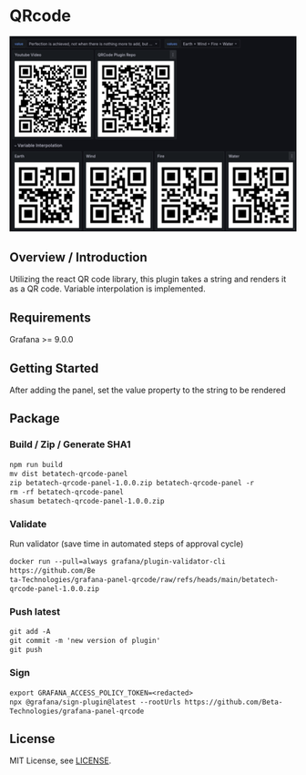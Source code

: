 # QRcode

![Dashboard](https://raw.githubusercontent.com/Beta-Technologies/grafana-panel-qrcode/refs/heads/main/src/img/dashboard.png)

## Overview / Introduction
Utilizing the react QR code library, this plugin takes a string and renders it as a QR code. Variable interpolation is implemented.

## Requirements
Grafana >= 9.0.0

## Getting Started

After adding the panel, set the value property to the string to be rendered

## Package
### Build / Zip / Generate SHA1
```
npm run build
mv dist betatech-qrcode-panel
zip betatech-qrcode-panel-1.0.0.zip betatech-qrcode-panel -r
rm -rf betatech-qrcode-panel
shasum betatech-qrcode-panel-1.0.0.zip 
```

### Validate
Run validator (save time in automated steps of approval cycle)
```
docker run --pull=always grafana/plugin-validator-cli https://github.com/Be
ta-Technologies/grafana-panel-qrcode/raw/refs/heads/main/betatech-qrcode-panel-1.0.0.zip
```

### Push latest
```
git add -A
git commit -m 'new version of plugin'
git push
```

### Sign
```
export GRAFANA_ACCESS_POLICY_TOKEN=<redacted>
npx @grafana/sign-plugin@latest --rootUrls https://github.com/Beta-Technologies/grafana-panel-qrcode
```

## License

MIT License, see [LICENSE](https://github.com/Beta-Technologies/grafana-panel-qrcode/blob/main/LICENSE).
